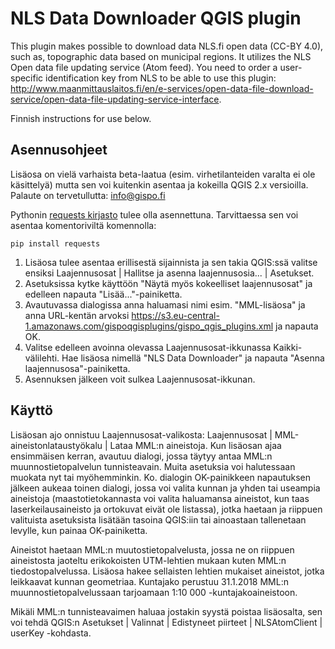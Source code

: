 
# NLS Data Downloader QGIS plugin

This plugin makes possible to download data NLS.fi open data (CC-BY 4.0), such as, topographic data based on municipal regions. It utilizes the NLS Open data file updating service (Atom feed). You need to order a user-specific identification key from NLS to be able to use this plugin: http://www.maanmittauslaitos.fi/en/e-services/open-data-file-download-service/open-data-file-updating-service-interface.

Finnish instructions for use below.

## Asennusohjeet

Lisäosa on vielä varhaista beta-laatua (esim. virhetilanteiden varalta ei ole käsittelyä) mutta sen voi kuitenkin asentaa ja kokeilla QGIS 2.x versioilla. Palaute on tervetullutta: info@gispo.fi

Pythonin [requests kirjasto](http://docs.python-requests.org/) tulee olla asennettuna. Tarvittaessa sen voi asentaa komentoriviltä komennolla:

```pip install requests```

1. Lisäosa tulee asentaa erillisestä sijainnista ja sen takia QGIS:ssä valitse ensiksi Laajennusosat | Hallitse ja asenna laajennusosia... | Asetukset.
2. Asetuksissa kytke käyttöön "Näytä myös kokeelliset laajennusosat" ja edelleen napauta "Lisää..."-painiketta.
3. Avautuvassa dialogissa anna haluamasi nimi esim. "MML-lisäosa" ja anna URL-kentän arvoksi https://s3.eu-central-1.amazonaws.com/gispoqgisplugins/gispo_qgis_plugins.xml ja napauta OK.
4. Valitse edelleen avoinna olevassa Laajennusosat-ikkunassa Kaikki-välilehti. Hae lisäosa nimellä "NLS Data Downloader" ja napauta "Asenna laajennusosa"-painiketta.
5. Asennuksen jälkeen voit sulkea Laajennusosat-ikkunan.

## Käyttö

Lisäosan ajo onnistuu Laajennusosat-valikosta: Laajennusosat | MML-aineistonlataustyökalu | Lataa MML:n aineistoja. Kun lisäosan ajaa ensimmäisen kerran, avautuu dialogi, jossa täytyy antaa MML:n muunnostietopalvelun tunnisteavain. Muita asetuksia voi halutessaan muokata nyt tai myöhemminkin. Ko. dialogin OK-painikkeen napautuksen jälkeen aukeaa toinen dialogi, jossa voi valita kunnan ja yhden tai useampia aineistoja (maastotietokannasta voi valita haluamansa aineistot, kun taas laserkeilausaineisto ja ortokuvat eivät ole listassa), jotka haetaan ja riippuen valituista asetuksista lisätään tasoina QGIS:iin tai ainoastaan tallenetaan levylle, kun painaa OK-painiketta.

Aineistot haetaan MML:n muutostietopalvelusta, jossa ne on riippuen aineistosta jaoteltu erikokoisten UTM-lehtien mukaan kuten MML:n tiedostopalvelussa. Lisäosa hakee sellaisten lehtien mukaiset aineistot, jotka leikkaavat kunnan geometriaa. Kuntajako perustuu 31.1.2018 MML:n muunnostietopalvelussaan tarjoamaan 1:10 000 -kuntajakoaineistoon.

Mikäli MML:n tunnisteavaimen haluaa jostakin syystä poistaa lisäosalta, sen voi tehdä QGIS:n Asetukset | Valinnat | Edistyneet piirteet | NLSAtomClient | userKey -kohdasta.


